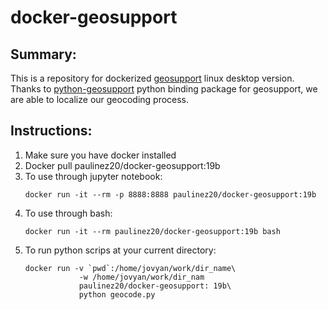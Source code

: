 # docker-geosupport

## Summary: 
This is a repository for dockerized [geosupport](https://www1.nyc.gov/site/planning/data-maps/open-data/dwn-gde-home.page) linux desktop version. 
Thanks to [python-geosupport](https://github.com/ishiland/python-geosupport) python binding package for geosupport, we are able to localize our geocoding process. 

## Instructions: 
1. Make sure you have docker installed 
2. Docker pull paulinez20/docker-geosupport:19b
3. To use through jupyter notebook: 
    ```
    docker run -it --rm -p 8888:8888 paulinez20/docker-geosupport:19b
    ```
4. To use through bash: 
    ```    
    docker run -it --rm paulinez20/docker-geosupport:19b bash
    ```
5. To run python scrips at your current directory: 
    ```
    docker run -v `pwd`:/home/jovyan/work/dir_name\
                -w /home/jovyan/work/dir_nam
                paulinez20/docker-geosupport: 19b\
                python geocode.py
    ```